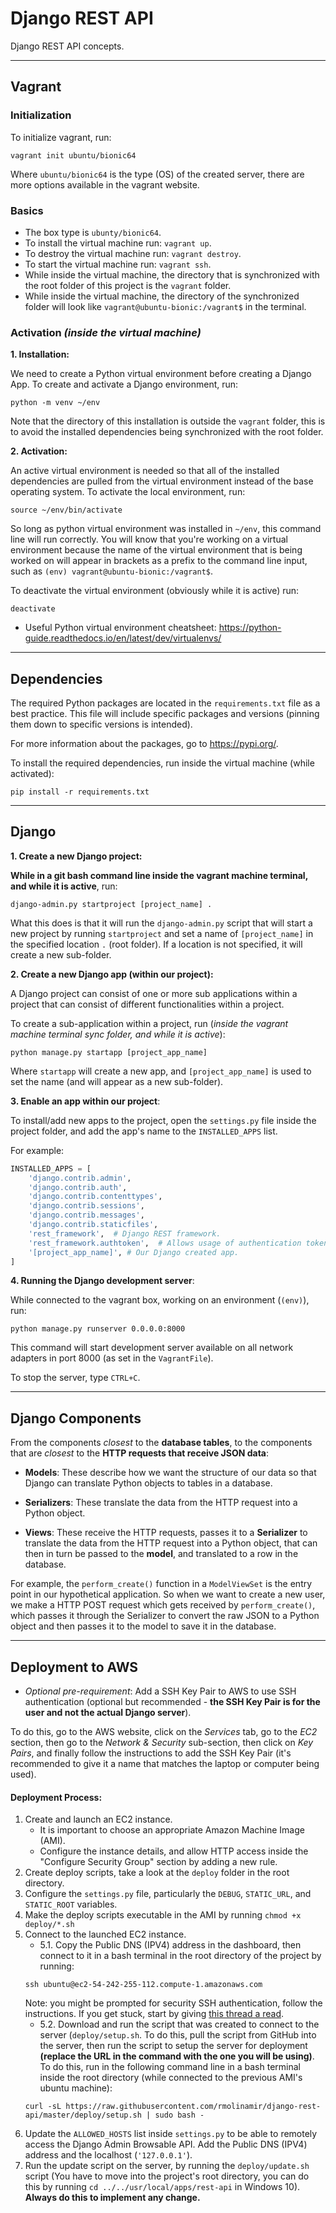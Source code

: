 # Django REST API

Django REST API concepts.

---

## Vagrant

### Initialization

To initialize vagrant, run:

```commandline
vagrant init ubuntu/bionic64
```

Where `ubuntu/bionic64` is the type (OS) of the created server, there are more options available in the vagrant website.

### Basics

- The box type is `ubunty/bionic64`.
- To install the virtual machine run: `vagrant up`.
- To destroy the virtual machine run: `vagrant destroy`.
- To start the virtual machine run: `vagrant ssh`.
- While inside the virtual machine, the directory that is synchronized with the root folder of this project is the `vagrant` folder.
- While inside the virtual machine, the directory of the synchronized folder will look like `vagrant@ubuntu-bionic:/vagrant$` in the terminal.

### Activation *(inside the virtual machine)*

**1. Installation:**

We need to create a Python virtual environment before creating a Django App. To create and activate a Django environment, run:

```commandline
python -m venv ~/env
```

Note that the directory of this installation is outside the `vagrant` folder, this is to avoid the installed dependencies being synchronized with the root folder.

**2. Activation:**

An active virtual environment is needed so that all of the installed dependencies are pulled from the virtual environment instead of the base operating system. To activate the local environment, run:

```commandline
source ~/env/bin/activate
```

So long as python virtual environment was installed in `~/env`, this command line will run correctly. You will know that you're working on a virtual environment because the name of the virtual environment that is being worked on will appear in brackets as a prefix to the command line input, such as `(env) vagrant@ubuntu-bionic:/vagrant$`.

To deactivate the virtual environment (obviously while it is active) run:

```commandline
deactivate
```

- Useful Python virtual environment cheatsheet: https://python-guide.readthedocs.io/en/latest/dev/virtualenvs/

---

## Dependencies

The required Python packages are located in the `requirements.txt` file as a best practice. This file will include specific packages and versions (pinning them down to specific versions is intended).

For more information about the packages, go to https://pypi.org/.

To install the required dependencies, run inside the virtual machine (while activated):

```commandline
pip install -r requirements.txt
```

---

## Django

**1. Create a new Django project:**

**While in a git bash command line inside the vagrant machine terminal, and while it is active**, run:

```commandline
django-admin.py startproject [project_name] .
```

What this does is that it will run the `django-admin.py` script that will start a new project by running `startproject` and set a name of `[project_name]` in the specified location `.` (root folder). If a location is not specified, it will create a new sub-folder.

**2. Create a new Django app (within our project):**

A Django project can consist of one or more sub applications within a project that can consist of different functionalities within a project.

To create a sub-application within a project, run (*inside the vagrant machine terminal sync folder, and while it is active*):

```commandline
python manage.py startapp [project_app_name]
```

Where `startapp` will create a new app, and `[project_app_name]` is used to set the name (and will appear as a new sub-folder).

**3. Enable an app within our project**:

To install/add new apps to the project, open the `settings.py` file inside the project folder, and add the app's name to the `INSTALLED_APPS` list.

For example:

```python
INSTALLED_APPS = [
    'django.contrib.admin',
    'django.contrib.auth',
    'django.contrib.contenttypes',
    'django.contrib.sessions',
    'django.contrib.messages',
    'django.contrib.staticfiles',
    'rest_framework',  # Django REST framework.
    'rest_framework.authtoken',  # Allows usage of authentication tokens out of the box with the REST framework.
    '[project_app_name]', # Our Django created app.
]
```

**4. Running the Django development server**:

While connected to the vagrant box, working on an environment (`(env)`), run:

```commandline
python manage.py runserver 0.0.0.0:8000
```

This command will start development server available on all network adapters in port 8000 (as set in the `VagrantFile`).

To stop the server, type `CTRL+C`.


--- 

## Django Components

From the components *closest* to the **database tables**, to the components that are *closest* to the **HTTP requests that receive JSON data**:

- **Models**: These describe how we want the structure of our data so that Django can translate Python objects to tables in a database.

- **Serializers**: These translate the data from the HTTP request into a Python object.

- **Views**: These receive the HTTP requests, passes it to a **Serializer** to translate the data from the HTTP request into a Python object, that can then in turn be passed to the **model**, and translated to a row in the database.

For example, the `perform_create()` function in a `ModelViewSet` is the entry point in our hypothetical application. So when we want to create a new user, we make a HTTP POST request which gets received by `perform_create()`, which passes it through the Serializer to convert the raw JSON to a Python object and then passes it to the model to save it in the database.

---

## Deployment to AWS

- *Optional pre-requirement*: Add a SSH Key Pair to AWS to use SSH authentication (optional but recommended - **the SSH Key Pair is for the user and not the actual Django server**).

To do this, go to the AWS website, click on the *Services* tab, go to the *EC2* section, then go to the *Network & Security* sub-section, then click on *Key Pairs*, and finally follow the instructions to add the SSH Key Pair (it's recommended to give it a name that matches the laptop or computer being used).

#### Deployment Process:

1. Create and launch an EC2 instance.
    - It is important to choose an appropriate Amazon Machine Image (AMI).
    - Configure the instance details, and allow HTTP access inside the "Configure Security Group" section by adding a new rule.
2. Create deploy scripts, take a look at the `deploy` folder in the root directory.
3. Configure the `settings.py` file, particularly the `DEBUG`, `STATIC_URL`, and `STATIC_ROOT` variables.
4. Make the deploy scripts executable in the AMI by running `chmod +x deploy/*.sh`
5. Connect to the launched EC2 instance.
    - 5.1. Copy the Public DNS (IPV4) address in the dashboard, then connect to it in a bash terminal in the root directory of the project by running:
    ```commandline
    ssh ubuntu@ec2-54-242-255-112.compute-1.amazonaws.com
    ```
   Note: you might be prompted for security SSH authentication, follow the instructions. If you get stuck, start by giving [this thread a read](https://superuser.com/questions/988185/how-to-avoid-being-asked-enter-passphrase-for-key-when-im-doing-ssh-operatio).
   - 5.2. Download and run the script that was created to connect to the server (`deploy/setup.sh`. To do this, pull the script from GitHub into the server, then run the script to setup the server for deployment **(replace the URL in the command with the one you will be using)**. To do this, run in the following command line in a bash terminal inside the root directory (while connected to the previous AMI's ubuntu machine):
   ```commandline
   curl -sL https://raw.githubusercontent.com/rmolinamir/django-rest-api/master/deploy/setup.sh | sudo bash -
   ```
6. Update the `ALLOWED_HOSTS` list inside `settings.py` to be able to remotely access the Django Admin Browsable API. Add the Public DNS (IPV4) address and the localhost (`'127.0.0.1'`).
7. Run the update script on the server, by running the `deploy/update.sh` script (You have to move into the project's root directory, you can do this by running `cd ../../usr/local/apps/rest-api` in Windows 10). **Always do this to implement any change.**
